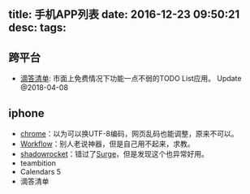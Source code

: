 title: 手机APP列表
date: 2016-12-23 09:50:21
desc:
tags:
---

跨平台
-----
* [滴答清单](https://www.dida365.com/): 市面上免费情况下功能一点不弱的TODO List应用。 Update @2018-04-08 
<!--more-->

iphone
-----
* [chrome](https://itunes.apple.com/cn/app/google-chrome-the-fast-and-secure-web-browser/id535886823)：以为可以换UTF-8编码，网页乱码也能调整，原来不可以。
* [Workflow](https://itunes.apple.com/cn/app/workflow-powerful-automation-made-simple/id915249334)：别人老说神器，但是自己用不起来，求教。
* [shadowrocket](https://itunes.apple.com/cn/app/shadowrocket/id932747118)：错过了[Surge](https://itunes.apple.com/cn/app/surge-web-developer-tool-and-proxy-utility/id1040100637)，但是发现这个也异常好用。
* teambition
* Calendars 5
* 滴答清单

